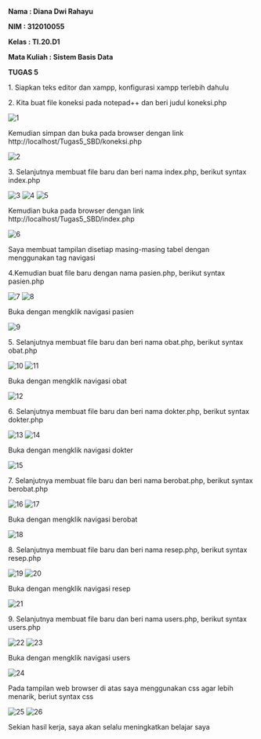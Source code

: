 <b> Nama : Diana Dwi Rahayu
<p> NIM : 312010055
<p> Kelas : TI.20.D1
<p> Mata Kuliah : Sistem Basis Data </b>
<p> <b> TUGAS 5 </b>
<p> 1. Siapkan teks editor dan xampp, konfigurasi xampp terlebih dahulu
<p> 2. Kita buat file koneksi pada notepad++ dan beri judul koneksi.php

![1](https://user-images.githubusercontent.com/101866805/171351089-abc8db2f-625c-4a27-aeca-985d185fe591.png)
<p> Kemudian simpan dan buka pada browser dengan link http://localhost/Tugas5_SBD/koneksi.php

![2](https://user-images.githubusercontent.com/101866805/170503395-1bf526b8-f909-4343-95ac-c57b140186a7.png)
<p> 3. Selanjutnya membuat file baru dan beri nama index.php, berikut syntax index.php

![3](https://user-images.githubusercontent.com/101866805/170503761-7c8e33ab-da4f-453a-a92a-7dc8583204da.png)
![4](https://user-images.githubusercontent.com/101866805/170503773-b1a45be2-381d-4259-bef4-6a3d967e4d72.png)
![5](https://user-images.githubusercontent.com/101866805/170503781-83ff0734-2195-4a16-ac3c-88d3312124f1.png)
<p> Kemudian buka pada browser dengan link http://localhost/Tugas5_SBD/index.php

![6](https://user-images.githubusercontent.com/101866805/170504105-3b2b7971-9e38-4512-b9de-9fa752f86a17.png)
<p> Saya membuat tampilan disetiap masing-masing tabel dengan menggunakan tag navigasi
<p> 4.Kemudian buat file baru dengan nama pasien.php, berikut syntax pasien.php

![7](https://user-images.githubusercontent.com/101866805/170504538-c18a8747-4ce7-4c51-a0c6-b5ed4f1ced4c.png)
![8](https://user-images.githubusercontent.com/101866805/170504544-22282898-3281-43a9-85d9-238e1200c514.png)

<p> Buka dengan mengklik navigasi pasien

![9](https://user-images.githubusercontent.com/101866805/171352353-8cc9dabc-91e9-4ec8-a7db-d1197843e44d.png)
<p> 5. Selanjutnya membuat file baru dan beri nama obat.php, berikut syntax obat.php

![10](https://user-images.githubusercontent.com/101866805/170504918-c58aa12b-c0e4-455d-aeab-5127a5e050ee.png)
![11](https://user-images.githubusercontent.com/101866805/170504939-2cc9d676-77c1-43d0-ad7f-d97c243c423b.png)

<p>Buka dengan mengklik navigasi obat

![12](https://user-images.githubusercontent.com/101866805/171352398-f45422d8-b196-435e-a52a-bc9e104664a2.png)
<p> 6. Selanjutnya membuat file baru dan beri nama dokter.php, berikut syntax dokter.php 

![13](https://user-images.githubusercontent.com/101866805/170505198-c5bdbc65-7620-491a-8cfd-c9277d6a0f8d.png)
![14](https://user-images.githubusercontent.com/101866805/170505213-8fbcb3d6-b9db-40b7-a15b-407c7066d1e3.png)

<p> Buka dengan mengklik navigasi dokter

![15](https://user-images.githubusercontent.com/101866805/171352436-ce3aa75c-ee45-4942-88ff-d47f45cc20ec.png)
<p> 7. Selanjutnya membuat file baru dan beri nama berobat.php, berikut syntax berobat.php

![16](https://user-images.githubusercontent.com/101866805/170506114-16f7e92e-bbec-4f4a-885a-61eb3dc8ad74.png)
![17](https://user-images.githubusercontent.com/101866805/170506125-a18004cb-bb35-47a2-b4c2-c17b53e2c436.png)

<p> Buka dengan mengklik navigasi berobat

![18](https://user-images.githubusercontent.com/101866805/171352521-b7775b8f-265f-409c-beee-930bad84a6e6.png)
<p> 8. Selanjutnya membuat file baru dan beri nama resep.php, berikut syntax resep.php

![19](https://user-images.githubusercontent.com/101866805/170506410-7e2094d3-0646-4f51-834c-d543861dac53.png)
![20](https://user-images.githubusercontent.com/101866805/170506431-0db1214d-5ac4-4933-90ae-d9e878650cbd.png)

<p> Buka dengan mengklik navigasi resep

![21](https://user-images.githubusercontent.com/101866805/171352578-14c065f4-40bc-42f4-bb3f-b8f61c3e0c63.png)
<p> 9. Selanjutnya membuat file baru dan beri nama users.php, berikut syntax users.php

![22](https://user-images.githubusercontent.com/101866805/170506700-ebd38c8b-6598-48f9-8c2f-95f0896bd5c1.png)
![23](https://user-images.githubusercontent.com/101866805/170506714-302edb79-80cf-4bf6-8df7-1e02cff1ad95.png)

<p> Buka dengan mengklik navigasi users

![24](https://user-images.githubusercontent.com/101866805/171352629-19851f93-1587-4e0a-b484-380b875aad78.png)
<p> Pada tampilan web browser di atas saya menggunakan css agar lebih menarik, beriut syntax css

![25](https://user-images.githubusercontent.com/101866805/170507605-1ecd71fb-c474-4c64-aba2-06c4cb3c96a4.png)
![26](https://user-images.githubusercontent.com/101866805/170507620-a52071f8-96db-4ba1-9c19-460a48c8d3e5.png)
<p> Sekian hasil kerja, saya akan selalu meningkatkan belajar saya
